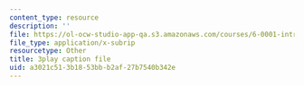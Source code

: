 ```yaml
---
content_type: resource
description: ''
file: https://ol-ocw-studio-app-qa.s3.amazonaws.com/courses/6-0001-introduction-to-computer-science-and-programming-in-python-fall-2016/a3021c513b1853bbb2af27b7540b342e_SrkqbLOQcEo.vtt
file_type: application/x-subrip
resourcetype: Other
title: 3play caption file
uid: a3021c51-3b18-53bb-b2af-27b7540b342e
---
```

